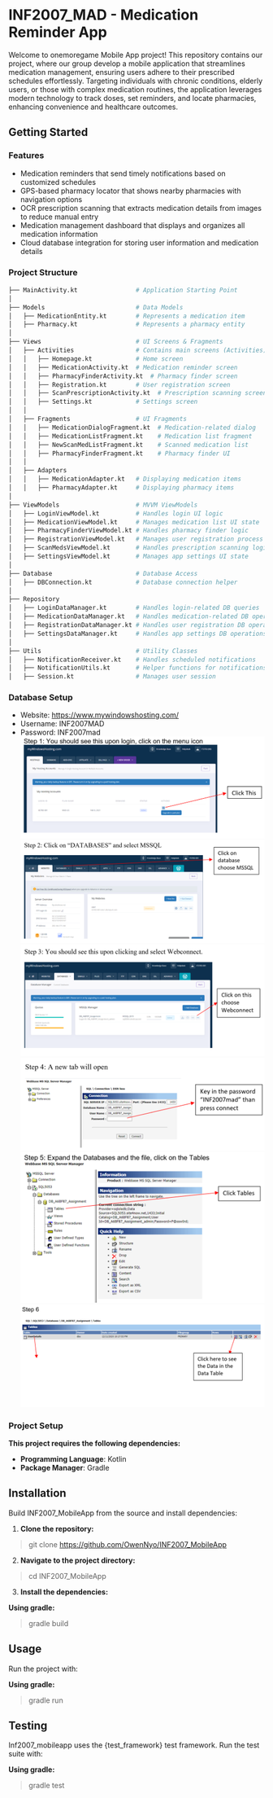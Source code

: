# INF2007_MAD - Medication Reminder App
Welcome to onemoregame Mobile App project! This repository contains our project, where our group develop a mobile application that streamlines medication management, ensuring users adhere to their prescribed schedules effortlessly. Targeting individuals with chronic conditions, elderly users, or those with complex medication routines, the application leverages modern technology to track doses, set reminders, and locate pharmacies, enhancing convenience and healthcare outcomes.

## Getting Started

### Features

- Medication reminders that send timely notifications based on customized schedules
- GPS-based pharmacy locator that shows nearby pharmacies with navigation options
- OCR prescription scanning that extracts medication details from images to reduce manual entry
- Medication management dashboard that displays and organizes all medication information
- Cloud database integration for storing user information and medication details

### Project Structure

```bash
├── MainActivity.kt                # Application Starting Point
│
├── Models                         # Data Models
│   ├── MedicationEntity.kt        # Represents a medication item
│   ├── Pharmacy.kt                # Represents a pharmacy entity
│
├── Views                          # UI Screens & Fragments
│   ├── Activities                 # Contains main screens (Activities)
│   │   ├── Homepage.kt            # Home screen
│   │   ├── MedicationActivity.kt  # Medication reminder screen
│   │   ├── PharmacyFinderActivity.kt  # Pharmacy finder screen
│   │   ├── Registration.kt        # User registration screen
│   │   ├── ScanPrescriptionActivity.kt  # Prescription scanning screen
│   │   ├── Settings.kt            # Settings screen
│   │
│   ├── Fragments                  # UI Fragments
│   │   ├── MedicationDialogFragment.kt  # Medication-related dialog
│   │   ├── MedicationListFragment.kt    # Medication list fragment
│   │   ├── NewScanMedListFragment.kt    # Scanned medication list
│   │   ├── PharmacyFinderFragment.kt    # Pharmacy finder UI
│   │
│   ├── Adapters                   
│   │   ├── MedicationAdapter.kt   # Displaying medication items
│   │   ├── PharmacyAdapter.kt     # Displaying pharmacy items
│
├── ViewModels                     # MVVM ViewModels
│   ├── LoginViewModel.kt          # Handles login UI logic
│   ├── MedicationViewModel.kt     # Manages medication list UI state
│   ├── PharmacyFinderViewModel.kt # Handles pharmacy finder logic
│   ├── RegistrationViewModel.kt   # Manages user registration process
│   ├── ScanMedsViewModel.kt       # Handles prescription scanning logic
│   ├── SettingsViewModel.kt       # Manages app settings UI state
│
├── Database                       # Database Access
│   ├── DBConnection.kt            # Database connection helper
│
├── Repository                    
│   ├── LoginDataManager.kt        # Handles login-related DB queries
│   ├── MedicationDataManager.kt   # Handles medication-related DB operations
│   ├── RegistrationDataManager.kt # Handles user registration DB operations
│   ├── SettingsDataManager.kt     # Handles app settings DB operations       
│
├── Utils                          # Utility Classes
│   ├── NotificationReceiver.kt    # Handles scheduled notifications
│   ├── NotificationUtils.kt       # Helper functions for notifications
│   ├── Session.kt                 # Manages user session

```

### Database Setup
- Website: https://www.mywindowshosting.com/
- Username: INF2007MAD
- Password: INF2007mad
![step1.png](assets%2Fstep1.png)
![step2.png](assets%2Fstep2.png)
![step3.png](assets%2Fstep3.png)
![step4.png](assets%2Fstep4.png)
![step5.png](assets%2Fstep5.png)
![step6.png](assets%2Fstep6.png)

### Project Setup
**This project requires the following dependencies:**

- **Programming Language**: Kotlin  
- **Package Manager**: Gradle

## Installation

Build INF2007_MobileApp from the source and install dependencies:

1. **Clone the repository:**

> git clone https://github.com/OwenNyo/INF2007_MobileApp

2. **Navigate to the project directory:**

> cd INF2007_MobileApp

3. **Install the dependencies:**

**Using gradle:**

> gradle build

## Usage

Run the project with:

**Using gradle:**

> gradle run

## Testing

Inf2007_mobileapp uses the {test_framework} test framework. Run the test suite with:

**Using gradle:**

> gradle test

